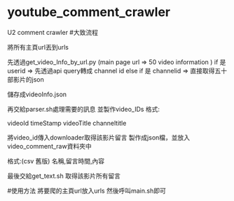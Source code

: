# youtube_comment_crawler
U2 comment crawler
#大致流程


將所有主頁url丟到urls

先透過get_video_Info_by_url.py  (main page url => 50 video information )
if 是 userid => 先透過api query轉成 channel id
else if 是 channelid => 直接取得五十部影片的json

儲存成videoInfo.json

再交給parser.sh處理需要的訊息
並製作video_IDs
格式:

videoId
timeStamp
videoTitle
channeltitle


將video_id傳入downloader取得該影片留言
製作成json檔，並放入video_comment_raw資料夾中  

格式:(csv 舊版)
名稱,留言時間,內容

最後交給get_text.sh 取得該影片所有留言

#使用方法
將要爬的主頁url放入urls
然後呼叫main.sh即可
